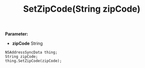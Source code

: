 ﻿---
uid: crmscript_ref_NSAddressSyncData_SetZipCode
title: SetZipCode(String zipCode)
intellisense: NSAddressSyncData.SetZipCode
keywords: NSAddressSyncData, GetZipCode
so.topic: reference
---



**Parameter:** 
 - **zipCode** String

```crmscript
NSAddressSyncData thing;
String zipCode;
thing.SetZipCode(zipCode);
```


